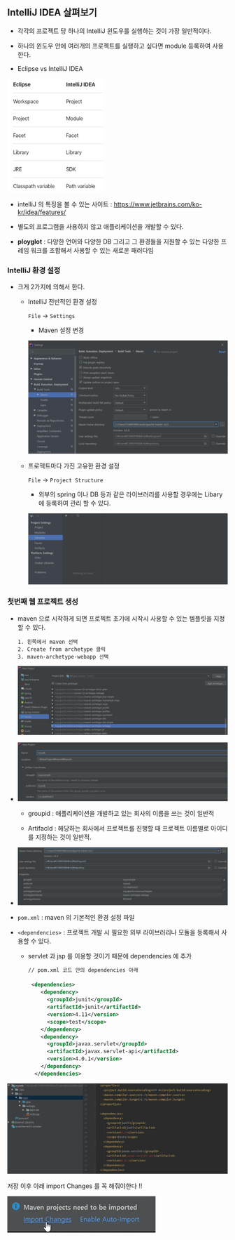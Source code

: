 ## IntelliJ IDEA 살펴보기 



- 각각의 프로젝트 당 하나의 IntelliJ 윈도우를 실행하는 것이 가장 일반적이다. 

- 하나의 윈도우 안에 여러개의 프로젝트를 실행하고 싶다면 module 등록하여 사용한다. 

- Eclipse    vs    IntelliJ IDEA 

<img src="images/image-20200403150453204.png" alt="image-20200403150453204" style="zoom:67%;" />



- intelliJ 의 특징을 볼 수 있는 사이트 : https://www.jetbrains.com/ko-kr/idea/features/

- 별도의 프로그램을 사용하지 않고 애플리케이션을 개발할 수 있다. 
- **ployglot** : 다양한 언어와 다양한 DB 그리고 그 환경들을 지원할 수 있는 다양한 프레임 워크를 조합해서 사용할 수 있는 새로운 패러다임 





### IntelliJ 환경 설정 

- 크게 2가지에 의해서 한다. 

  - IntelliJ 전반적인 환경 설정 

    `File` -> `Settings` 

    - Maven 설정 변경 

    ![image-20200403163322121](images/image-20200403163322121.png)

  - 프로젝트마다 가진 고유한 환경 설정 

    `File` -> `Project Structure` 

    - 외부의 spring 이나 DB 등과 같은 라이브러리를 사용할 경우에는 Libary 에 등록하여 관리 할 수 있다. 

    ![image-20200403163524120](images/image-20200403163524120.png)





### 첫번째 웹 프로젝트 생성 



- maven 으로 시작하게 되면 프로젝트 초기에 시작시 사용할 수 있는 템플릿을 지정할 수 있다. 

  ```
  1. 왼쪽에서 maven 선택
  2. Create from archetype 클릭
  3. maven-archetype-webapp 선택
  ```

  ![image-20200403163841016](images/image-20200403163841016.png)



- ![image-20200403164016277](images/image-20200403164016277.png)
  - groupid : 애플리케이션을 개발하고 있는 회사의 이름을 쓰는 것이 일반적 

  - ArtifacId : 해당하는 회사에서 프로젝트를 진행할 때 프로젝트 이름별로 아이디를 지정하는 것이 일반적. 

    

- ![image-20200403164058341](images/image-20200403164058341.png)





- `pom.xml` : maven 의 기본적인 환경 설정 파일 



- `<dependencies>` : 프로젝트 개발 시 필요한 외부 라이브러리나 모듈을 등록해서 사용할 수 있다. 

  - servlet 과 jsp 를 이용할 것이기 때문에 dependencies 에 추가 

    ```xml
    // pom.xml 코드 안의 dependencies 아래 
    
     <dependencies>
        <dependency>
          <groupId>junit</groupId>
          <artifactId>junit</artifactId>
          <version>4.11</version>
          <scope>test</scope>
        </dependency>
        <dependency>
          <groupId>javax.servlet</groupId>
          <artifactId>javax.servlet-api</artifactId>
          <version>4.0.1</version>
        </dependency>
      </dependencies>
    ```

![image-20200403173139608](images/image-20200403173139608.png)



저장 이후 아래 import Changes 를 꼭 해줘야한다 !! 

![image-20200403173542951](images/image-20200403173542951.png)